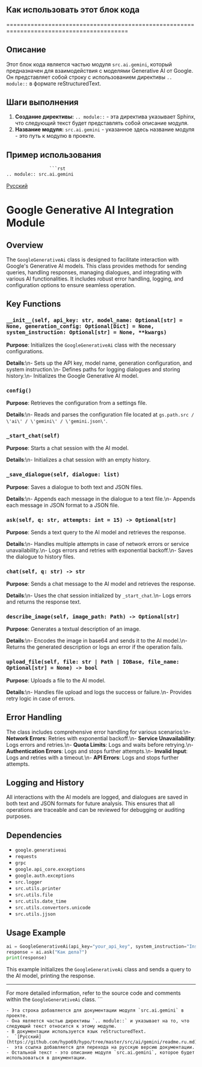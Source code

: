 ## Как использовать этот блок кода
=========================================================================================

Описание
-------------------------
Этот блок кода является частью модуля `src.ai.gemini`, который предназначен для взаимодействия с моделями Generative AI от Google. Он представляет собой строку с использованием директивы `.. module::` в формате reStructuredText.

Шаги выполнения
-------------------------
1. **Создание директивы:** `.. module::` - эта директива указывает Sphinx, что следующий текст будет представлять собой описание модуля.
2. **Название модуля:**  `src.ai.gemini` -  указанное здесь название модуля - это путь к модулю в проекте.

Пример использования
-------------------------

```python
                ```rst
.. module:: src.ai.gemini
```
[Русский](https://github.com/hypo69/hypo/tree/master/src/ai/gemini/readme.ru.md)

# Google Generative AI Integration Module

## Overview

The `GoogleGenerativeAi` class is designed to facilitate interaction with Google's Generative AI models. This class provides methods for sending queries, handling responses, managing dialogues, and integrating with various AI functionalities. It includes robust error handling, logging, and configuration options to ensure seamless operation.

## Key Functions

### `__init__(self, api_key: str, model_name: Optional[str] = None, generation_config: Optional[Dict] = None, system_instruction: Optional[str] = None, **kwargs)`

**Purpose**: Initializes the `GoogleGenerativeAi` class with the necessary configurations.

**Details**:\n- Sets up the API key, model name, generation configuration, and system instruction.\n- Defines paths for logging dialogues and storing history.\n- Initializes the Google Generative AI model.

### `config()`

**Purpose**: Retrieves the configuration from a settings file.

**Details**:\n- Reads and parses the configuration file located at `gs.path.src / \'ai\' / \'gemini\' / \'gemini.json\'`.

### `_start_chat(self)`

**Purpose**: Starts a chat session with the AI model.

**Details**:\n- Initializes a chat session with an empty history.

### `_save_dialogue(self, dialogue: list)`

**Purpose**: Saves a dialogue to both text and JSON files.

**Details**:\n- Appends each message in the dialogue to a text file.\n- Appends each message in JSON format to a JSON file.

### `ask(self, q: str, attempts: int = 15) -> Optional[str]`

**Purpose**: Sends a text query to the AI model and retrieves the response.

**Details**:\n- Handles multiple attempts in case of network errors or service unavailability.\n- Logs errors and retries with exponential backoff.\n- Saves the dialogue to history files.

### `chat(self, q: str) -> str`

**Purpose**: Sends a chat message to the AI model and retrieves the response.

**Details**:\n- Uses the chat session initialized by `_start_chat`.\n- Logs errors and returns the response text.

### `describe_image(self, image_path: Path) -> Optional[str]`

**Purpose**: Generates a textual description of an image.

**Details**:\n- Encodes the image in base64 and sends it to the AI model.\n- Returns the generated description or logs an error if the operation fails.

### `upload_file(self, file: str | Path | IOBase, file_name: Optional[str] = None) -> bool`

**Purpose**: Uploads a file to the AI model.

**Details**:\n- Handles file upload and logs the success or failure.\n- Provides retry logic in case of errors.

## Error Handling

The class includes comprehensive error handling for various scenarios:\n- **Network Errors**: Retries with exponential backoff.\n- **Service Unavailability**: Logs errors and retries.\n- **Quota Limits**: Logs and waits before retrying.\n- **Authentication Errors**: Logs and stops further attempts.\n- **Invalid Input**: Logs and retries with a timeout.\n- **API Errors**: Logs and stops further attempts.

## Logging and History

All interactions with the AI models are logged, and dialogues are saved in both text and JSON formats for future analysis. This ensures that all operations are traceable and can be reviewed for debugging or auditing purposes.

## Dependencies

- `google.generativeai`
- `requests`
- `grpc`
- `google.api_core.exceptions`
- `google.auth.exceptions`
- `src.logger`
- `src.utils.printer`
- `src.utils.file`
- `src.utils.date_time`
- `src.utils.convertors.unicode`
- `src.utils.jjson`

## Usage Example

```python
ai = GoogleGenerativeAi(api_key="your_api_key", system_instruction="Instruction")
response = ai.ask("Как дела?")
print(response)
```

This example initializes the `GoogleGenerativeAi` class and sends a query to the AI model, printing the response.

---

For more detailed information, refer to the source code and comments within the `GoogleGenerativeAi` class.
                ```
```
- Эта строка добавляется для документации модуля `src.ai.gemini` в проекте.
- Она является частью директивы `.. module::` и указывает на то, что следующий текст относится к этому модулю.
- В документации используется язык reStructuredText.
-  `[Русский](https://github.com/hypo69/hypo/tree/master/src/ai/gemini/readme.ru.md)` -  эта ссылка добавляется для перехода на русскую версию документации.
- Остальной текст - это описание модуля `src.ai.gemini`, которое будет использоваться в документации.